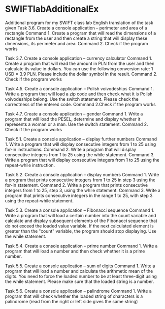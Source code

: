 # SWIFTlabAdditionalEx
Additional program for my SWIFT class lab
English translation of the task given
Task 3.6. Create a console application – perimeter and area of a rectangle
Command 1. Create a program that will read the dimensions of a rectangle from the user and then create a string that will display these dimensions, its perimeter and area.
Command 2. Check if the program works

Task 3.7. Create a console application – currency calculator
Command 1. Create a program that will read the amount in PLN from the user and then calculate its value in dollars. You can use the following conversion rate: 1 USD = 3.9 PLN. Please include the dollar symbol in the result.
Command 2. Check if the program works

Task 4.5. Create a console application – Polish voivodeships
Command 1. Write a program that will load a zip code and then check what it is
Polish voivodeships belong. Use the switch statement. Please check the correctness of the entered code.
Command 2.Check if the program works

Task 4.7. Create a console application – gender
Command 1. Write a program that will load the PESEL, determine and display whether it represents a woman or a man. Use the switch statement.
Command 2. Check if the program works

Task 5.1. Create a console application – display further numbers
Command 1. Write a program that will display consecutive integers from 1 to 25
using for-in instructions.
Command 2. Write a program that will display consecutive integers from 1 to 25
using the while statement.
Command 3. Write a program that will display consecutive integers from 1 to 25 using the repeat-while instruction.

Task 5.2. Create a console application – display numbers
Command 1. Write a program that prints consecutive integers from 1 to 25 in step 3 using the for-in statement.
Command 2. Write a program that prints consecutive integers from 1 to 25, step 3, using the while statement.
Command 3. Write a program that prints consecutive integers in the range 1 to 25, with step 3 using the repeat-while statement.


Task 5.3. Create a console application – Fibonacci sequence
Command 1. Write a program that will load a certain number into the count variable and calculate and display subsequent elements of the Fibonacci sequence that do not exceed the loaded value
variable. If the next calculated element is greater than the "count" variable, the program should stop displaying. Use the while statement.


Task 5.4. Create a console application – prime number
Command 1. Write a program that will load a number and then check whether it is a prime number.

Task 5.5. Create a console application – sum of digits
Command 1. Write a program that will load a number and calculate the arithmetic mean of the digits. You need to force the loaded number to be at least three-digit using the while statement. Please make sure that the loaded string is a number.

Task 5.6. Create a console application – palindrome
Command 1. Write a program that will check whether the loaded string of characters is a palindrome (read from the right or left side gives the same string)
